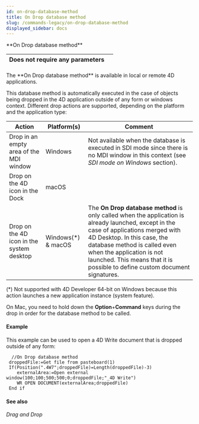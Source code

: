 ```yaml
---
id: on-drop-database-method
title: On Drop database method
slug: /commands-legacy/on-drop-database-method
displayed_sidebar: docs
---
```


<!--REF #_command_.On Drop database method.Syntax-->**On Drop database method**<!-- END REF-->
<!--REF #_command_.On Drop database method.Params-->
| Does not require any parameters |  |
| --- | --- |

<!-- END REF-->

#### 

<!--REF #_command_.On Drop database method.Summary-->The **On Drop database method** is available in local or remote 4D applications.<!-- END REF-->

This database method is automatically executed in the case of objects being dropped in the 4D application outside of any form or windows context. Different drop actions are supported, depending on the platform and the application type:

| **Action**                                | **Platform(s)**     | **Comment**                                                                                                                                                                                                                                                                                                     |
| ----------------------------------------- | ------------------- | --------------------------------------------------------------------------------------------------------------------------------------------------------------------------------------------------------------------------------------------------------------------------------------------------------------- |
| Drop in an empty area of the MDI window   | Windows             | Not available when the database is executed in SDI mode since there is no MDI window in this context (see *SDI mode on Windows* section).                                                                                                                                                                       |
| Drop on the 4D icon in the Dock           | macOS               |                                                                                                                                                                                                                                                                                                                 |
| Drop on the 4D icon in the system desktop | Windows(\*) & macOS | The **On Drop database method** is only called when the application is already launched, except in the case of applications merged with 4D Desktop. In this case, the database method is called even when the application is not launched. This means that it is possible to define custom document signatures. |

(\*) Not supported with 4D Developer 64-bit on Windows because this action launches a new application instance (system feature).

On Mac, you need to hold down the **Option**+**Command** keys during the drop in order for the database method to be called. 

#### Example 

This example can be used to open a 4D Write document that is dropped outside of any form:

```4d
  //On Drop database method
 droppedFile:=Get file from pasteboard(1)
 If(Position(".4W7";droppedFile)=Length(droppedFile)-3)
    externalArea:=Open external window(100;100;500;500;0;droppedFile;"_4D Write")
    WR OPEN DOCUMENT(externalArea;droppedFile)
 End if
```

#### See also 

*Drag and Drop*  